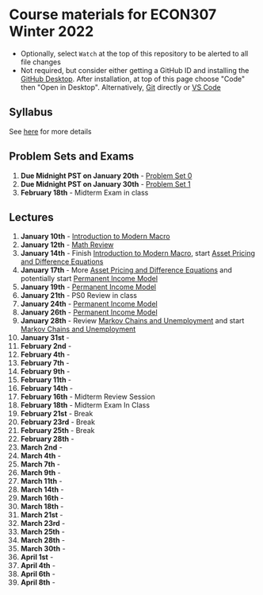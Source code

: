 # Course materials for ECON307 Winter 2022
- Optionally, select `Watch` at the top of this repository to be alerted to all file changes
- Not required, but consider either getting a GitHub ID and installing the [GitHub Desktop](https://desktop.github.com/).  After installation, at top of this page choose "Code" then "Open in Desktop".  Alternatively, [Git](https://git-scm.com/downloads) directly or [VS Code](https://docs.microsoft.com/en-us/azure/developer/javascript/how-to/with-visual-studio-code/clone-github-repository?tabs=create-repo-command-palette%2Cinitialize-repo-activity-bar%2Ccreate-branch-command-palette%2Ccommit-changes-command-palette%2Cpush-command-palette)

## Syllabus
See [here](syllabus.md) for more details

## Problem Sets and Exams

1. **Due Midnight PST on January 20th** - [Problem Set 0](/problem_sets/problem_set_0.pdf)
2. **Due Midnight PST on January 30th** - [Problem Set 1](/problem_sets/problem_set_1.pdf)
3. **February 18th** - Midterm Exam in class

## Lectures
1. **January 10th** - [Introduction to Modern Macro](/lecture_notes/intro_to_modern_macro.pdf)
2. **January 12th** - [Math Review](/lecture_notes/math_review.pdf)
3. **January 14th** - Finish [Introduction to Modern Macro](/lecture_notes/intro_to_modern_macro.pdf), start [Asset Pricing and Difference Equations](/lecture_notes/asset_pricing_difference_equations.pdf)
4. **January 17th** - More [Asset Pricing and Difference Equations](/lecture_notes/asset_pricing_difference_equations.pdf) and potentially start [Permanent Income Model](/lecture_notes/permanent_income.pdf)
5. **January 19th** - [Permanent Income Model](/lecture_notes/permanent_income.pdf)
6. **January 21th** - PS0 Review in class
7. **January 24th** - [Permanent Income Model](/lecture_notes/permanent_income.pdf)
8. **January 26th** - [Permanent Income Model](/lecture_notes/permanent_income.pdf) 
9. **January 28th** - Review [Markov Chains and Unemployment](/lecture_notes/markov_chains_unemployment.pdf) and start [Markov Chains and Unemployment](/lecture_notes/markov_chains_unemployment.pdf)
10. **January 31st** - 
11. **February 2nd** - 
12. **February 4th** - 
13. **February 7th** - 
14. **February 9th** - 
15. **February 11th** - 
16. **February 14th** - 
17. **February 16th** - Midterm Review Session
18. **February 18th** - Midterm Exam In Class
19. **February 21st** - Break
20. **February 23rd** - Break
21. **February 25th** - Break
22. **February 28th** - 
23. **March 2nd** - 
24. **March 4th** - 
25. **March 7th** - 
26. **March 9th** - 
27. **March 11th** - 
28. **March 14th** - 
29. **March 16th** - 
30. **March 18th** - 
31. **March 21st** - 
32. **March 23rd** - 
33. **March 25th** - 
34. **March 28th** - 
35. **March 30th** - 
36. **April 1st** - 
37. **April 4th** - 
38. **April 6th** - 
39. **April 8th** - 
<!--
6. **January 15th** - Finish [Introduction to Modern Macro](/lecture_notes/intro_to_modern_macro.pdf), start [Asset Pricing and Difference Equations](/lecture_notes/asset_pricing_difference_equations.pdf)
7. **January 18th** - Continue [Asset Pricing and Difference Equations](/lecture_notes/asset_pricing_difference_equations.pdf)
8. **January 20th** - [Permanent Income Model](/lecture_notes/permanent_income.pdf)
9. **January 22nd** - PS0 Review
10. **January 25th** - [Permanent Income Model](/lecture_notes/permanent_income.pdf)
11. **January 27th** - [Permanent Income Model](/lecture_notes/permanent_income.pdf)
12. **January 29th** - Finish [Permanent Income Model](/lecture_notes/permanent_income.pdf) and [Markov Chains and Unemployment](/lecture_notes/markov_chains_unemployment.pdf)
13. **February 1st** - [Markov Chains and Unemployment](/lecture_notes/markov_chains_unemployment.pdf)
14. **February 3rd** - PS1 Review
15. **February 5th** - [Markov Chains and Unemployment](/lecture_notes/markov_chains_unemployment.pdf)
16. **February 8th** - [Stochastic Asset Pricing](/lecture_notes/stochastic_asset_pricing.pdf)
17. **February 10th** - PS2 Review
18. **February 12th** - **Midterm #1**
19. **February 15th** - **BREAK**
20. **February 17th** - **BREAK**
21. **February 19th** - **BREAK**
22. **February 22nd** - [Stochastic Asset Pricing](/lecture_notes/stochastic_asset_pricing.pdf)
23. **February 24th** - [Stochastic Asset Pricing](/lecture_notes/stochastic_asset_pricing.pdf)
24. **February 26th** - Midterm Solution Review
25. **March 1st** - [Stochastic Permanent Income Model](/lecture_notes/stochastic_permanent_income.pdf)
26. **March 3rd** - [Stochastic Permanent Income Model](/lecture_notes/stochastic_permanent_income.pdf)
27. **March 5th** - [Incomplete Markets](/lecture_notes/no_borrowing_dynamic_programming.pdf)
28. **March 8th** - [Incomplete Markets](/lecture_notes/no_borrowing_dynamic_programming.pdf)
29. **March 10th** - PS3 Review
30. **March 12th** - [Incomplete Markets](/lecture_notes/no_borrowing_dynamic_programming.pdf) and start [Search](/lecture_notes/search.pdf)
31. **March 15th** - [Search](/lecture_notes/search.pdf)
32. **March 17th** -  [Search](/lecture_notes/search.pdf)
33. **March 19th** - PS4 Review
34. **March 22nd** - **Midterm #2**
35. **March 24th** - [General Equilibrium](/lecture_notes/general_equilibrium.pdf)
36. **March 26th** - [General Equilibrium](/lecture_notes/general_equilibrium.pdf)
37. **March 29th** - [Interest Rates](/lecture_notes/interest_rates.pdf)
38. **March 31st** - Midterm Review
39. **April 7th** - [Interest Rates](/lecture_notes/interest_rates.pdf)
40. **April 9th** - [Interest Rates](/lecture_notes/interest_rates.pdf) and [Growth](/lecture_notes/growth.pdf)
41. **April 12th** - [Growth](/lecture_notes/growth.pdf)
42. **April 14th** - [Growth](/lecture_notes/growth.pdf) and maybe [Growth and Fiscal Policy](/lecture_notes/growth_fiscal_policy.pdf)
-->
